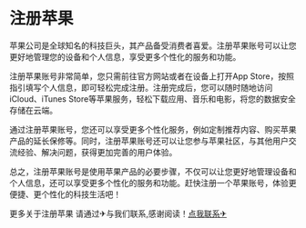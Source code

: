 # 注册苹果

苹果公司是全球知名的科技巨头，其产品备受消费者喜爱。注册苹果账号可以让您更好地管理您的设备和个人信息，享受更多个性化的服务和功能。

注册苹果账号非常简单，您只需前往官方网站或者在设备上打开App Store，按照指引填写个人信息，即可轻松完成注册。注册完成后，您可以随时随地访问iCloud、iTunes Store等苹果服务，轻松下载应用、音乐和电影，将您的数据安全存储在云端。

通过注册苹果账号，您还可以享受更多个性化服务，例如定制推荐内容、购买苹果产品的延长保修等。同时，注册苹果账号还可以让您参与苹果社区，与其他用户交流经验、解决问题，获得更加完善的用户体验。

总之，注册苹果账号是使用苹果产品的必要步骤，不仅可以让您更好地管理设备和个人信息，还可以享受更多个性化的服务和功能。赶快注册一个苹果账号，体验更便捷、更个性化的科技生活吧！

更多关于注册苹果 请通过✈与我们联系,感谢阅读！[点我联系✈](https://home.G208.com)